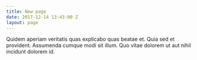 ```yaml
---
title: New page
date: 2017-12-14 13:43:00 Z
layout: page
---
```


Quidem aperiam veritatis quas explicabo quas beatae et. Quia sed et provident. Assumenda cumque modi sit illum. Quo vitae dolorem ut aut nihil incidunt dolorem id.
